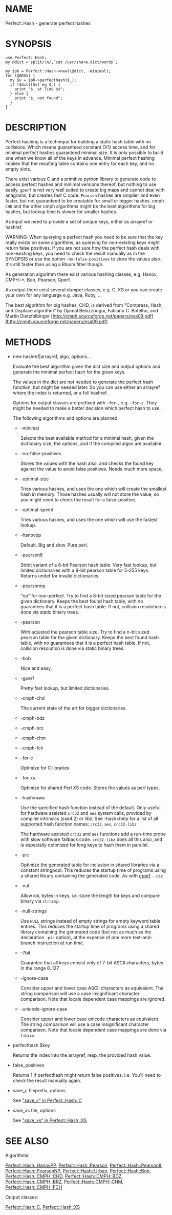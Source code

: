# NAME

Perfect::Hash - generate perfect hashes

# SYNOPSIS

    use Perfect::Hash;
    my @dict = split/\n/,`cat /usr/share.dict/words`;

    my $ph = Perfect::Hash->new(\@dict, -minimal);
    for (@ARGV) {
      my $v = $ph->perfecthash($_);
      if ($dict[$v] eq $_) {
        print "$_ at line $v";
      } else {
        print "$_ not found";
      }
    }

# DESCRIPTION

Perfect hashing is a technique for building a static hash table with no
collisions. Which means guaranteed constant O(1) access time, and for
minimal perfect hashes guaranteed minimal size. It is only possible to
build one when we know all of the keys in advance. Minimal perfect
hashing implies that the resulting table contains one entry for each
key, and no empty slots.

There exist various C and a primitive python library to generate code
to access perfect hashes and minimal versions thereof, but nothing to
use easily. `gperf` is not very well suited to create big maps and
cannot deal with anagrams, but creates fast C code. `Pearson` hashes
are simplier and even faster, but not guaranteed to be creatable for
small or bigger hashes.  cmph `CHD` and the other cmph algorithms
might be the best algorithms for big hashes, but lookup time is slower
for smaller hashes.

As input we need to provide a set of unique keys, either as arrayref
or hashref.

WARNING: When querying a perfect hash you need to be sure that the key
really exists on some algorithms, as querying for non-existing keys
might return false positives.  If you are not sure how the perfect
hash deals with non-existing keys, you need to check the result
manually as in the SYNOPSIS or use the option `-no-false-positives`
to store the values also. It's still faster than using a Bloom filter
though.

As generation algorithm there exist various hashing classes,
e.g. Hanov, CMPH::\*, Bob, Pearson, Gperf.

As output there exist several dumper classes, e.g. C, XS or
you can create your own for any language e.g. Java, Ruby, ...

The best algorithm for big hashes, CHD, is derived from
"Compress, Hash, and Displace algorithm" by Djamal Belazzougui,
Fabiano C. Botelho, and Martin Dietzfelbinger
[http://cmph.sourceforge.net/papers/esa09.pdf](http://cmph.sourceforge.net/papers/esa09.pdf)

# METHODS

- new hashref|arrayref, algo, options...

    Evaluate the best algorithm given the dict size and output options and 
    generate the minimal perfect hash for the given keys. 

    The values in the dict are not needed to generate the perfect hash function,
    but might be needed later. So you can use either an arrayref where the index
    is returned, or a full hashref.

    Options for output classes are prefixed with `-for-`,
    e.g. `-for-c`. They might be needed to make a better decision which
    perfect hash to use.

    The following algorithms and options are planned:

    - \-minimal

        Selects the best available method for a minimal hash, given the
        dictionary size, the options, and if the compiled algos are available.

    - \-no-false-positives

        Stores the values with the hash also, and checks the found key against
        the value to avoid false positives. Needs much more space.

    - \-optimal-size

        Tries various hashes, and uses the one which will create the smallest
        hash in memory. Those hashes usually will not store the value, so you
        might need to check the result for a false-positive.

    - \-optimal-speed

        Tries various hashes, and uses the one which will use the fastest
        lookup.

    - \-hanovpp

        Default. Big and slow. Pure perl.

    - \-pearson8

        Strict variant of a 8-bit Pearson hash table.
        Very fast lookup, but limited dictionaries with a 8-bit pearson table
        for 5-255 keys.
        Returns undef for invalid dictionaries.

    - \-pearsonnp

        "np" for non-perfect. Try to find a 8-bit sized pearson table for the
        given dictionary. Keeps the best found hash table, with no guarantees
        that it is a perfect hash table.  If not, collision resolution is done
        via static binary trees.

    - \-pearson

        With adjusted the pearson table size.
        Try to find a n-bit sized pearson table for the given
        dictionary. Keeps the best found hash table, with no guarantees that
        it is a perfect hash table.
        If not, collision resolution is done via static binary trees.

    - \-bob

        Nice and easy.

    - \-gperf

        Pretty fast lookup, but limited dictionaries.

    - \-cmph-chd

        The current state of the art for bigger dictionaries.

    - \-cmph-bdz
    - \-cmph-brz
    - \-cmph-chm
    - \-cmph-fch
    - \-for-c

        Optimize for C libraries

    - \-for-xs

        Optimize for shared Perl XS code. Stores the values as perl types.

    - \-hash=`name`

        Use the specified hash function instead of the default.
        Only useful for hardware assisted `crc32` and `aes` system calls,
        provided by compiler intrinsics (sse4.2) or libz.
        See -hash=help for a list of all supported hash function names:
        `crc32`, `aes`, `crc32-libz`

        The hardware assisted `crc32` and `aes` functions add a run-time
        probe with slow software fallback code.  `crc32-libz` does all this
        also, and is especially optimized for long keys to hash them in
        parallel.

    - \-pic

        Optimize the generated table for inclusion in shared libraries via a
        constant stringpool. This reduces the startup time of programs using a
        shared library containing the generated code. As with [gperf](https://metacpan.org/pod/gperf)
        `--pic`

    - \-nul

        Allow `NUL` bytes in keys, i.e. store the length for keys and compare
        binary via `strncmp`.

    - \-null-strings

        Use `NULL` strings instead of empty strings for empty keyword table
        entries. This reduces the startup time of programs using a shared
        library containing the generated code (but not as much as the
        declaration `-pic` option), at the expense of one more
        test-and-branch instruction at run time.

    - \-7bit

        Guarantee that all keys consist only of 7-bit ASCII characters, bytes
        in the range 0..127.

    - \-ignore-case

        Consider upper and lower case ASCII characters as equivalent. The
        string comparison will use a case insignificant character
        comparison. Note that locale dependent case mappings are ignored.

    - \-unicode-ignore-case

        Consider upper and lower case unicode characters as equivalent. The
        string comparison will use a case insignificant character
        comparison. Note that locale dependent case mappings are done via
        `libicu`.

- perfecthash $key

    Returns the index into the arrayref, resp. the provided hash value.

- false\_positives

    Returns 1 if perfecthash might return false positives. I.e. You'll need to check
    the result manually again.

- save\_c fileprefix, options

    See ["save_c" in Perfect::Hash::C](https://metacpan.org/pod/Perfect::Hash::C#save_c)

- save\_xs file, options

    See ["save_xs" in Perfect::Hash::XS](https://metacpan.org/pod/Perfect::Hash::XS#save_xs)

# SEE ALSO

Algorithms:

[Perfect::Hash::HanovPP](https://metacpan.org/pod/Perfect::Hash::HanovPP),
[Perfect::Hash::Pearson](https://metacpan.org/pod/Perfect::Hash::Pearson),
[Perfect::Hash::Pearson8](https://metacpan.org/pod/Perfect::Hash::Pearson8),
[Perfect::Hash::PearsonNP](https://metacpan.org/pod/Perfect::Hash::PearsonNP),
[Perfect::Hash::Urban](https://metacpan.org/pod/Perfect::Hash::Urban),
[Perfect::Hash::Bob](https://metacpan.org/pod/Perfect::Hash::Bob),
[Perfect::Hash::CMPH::CHD](https://metacpan.org/pod/Perfect::Hash::CMPH::CHD),
[Perfect::Hash::CMPH::BDZ](https://metacpan.org/pod/Perfect::Hash::CMPH::BDZ),
[Perfect::Hash::CMPH::BRZ](https://metacpan.org/pod/Perfect::Hash::CMPH::BRZ),
[Perfect::Hash::CMPH::CHM](https://metacpan.org/pod/Perfect::Hash::CMPH::CHM),
[Perfect::Hash::CMPH::FCH](https://metacpan.org/pod/Perfect::Hash::CMPH::FCH)

Output classes:

[Perfect::Hash::C](https://metacpan.org/pod/Perfect::Hash::C),
[Perfect::Hash::XS](https://metacpan.org/pod/Perfect::Hash::XS)

